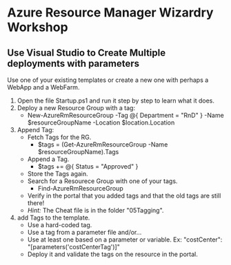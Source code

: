 # Azure Resource Manager Wizardry Workshop
## Use Visual Studio to Create Multiple deployments with parameters

Use one of your existing templates or create a new one with perhaps a WebApp and a WebFarm.

1. Open the file Startup.ps1 and run it step by step to learn what it does.
2. Deploy a new Resource Group with a tag:
    * New-AzureRmResourceGroup -Tag @{ Department = "RnD" } -Name $resourceGroupName -Location $location.Location
3. Append Tag:
    * Fetch Tags for the RG.
        * $tags = (Get-AzureRmResourceGroup -Name $resourceGroupName).Tags
    * Append a Tag.
        * $tags += @{ Status = "Approved" }
    * Store the Tags again.
    * Search for a Resourece Group  with one of your tags.
        * Find-AzureRmResourceGroup
    * Verify in the portal that you added tags and that the old tags are still there!
    * *Hint:* The Cheat file is in the folder "05Tagging".
4. add Tags to the template.
    * Use a hard-coded tag.
    * Use a tag from a parameter file and/or...
    * Use at least one based on a parameter or variable. Ex: "costCenter": "[parameters('costCenterTag')]"
    * Deploy it and validate the tags on the resource in the portal.
